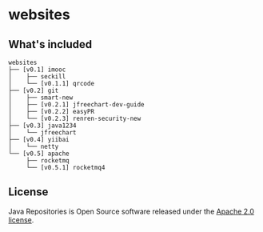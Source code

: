 # websites

## What's included
```
websites
├── [v0.1] imooc
│    ├── seckill
│    └── [v0.1.1] qrcode
├── [v0.2] git
│    ├── smart-new
│    ├── [v0.2.1] jfreechart-dev-guide
│    ├── [v0.2.2] easyPR
│    └── [v0.2.3] renren-security-new
├── [v0.3] java1234
│    └── jfreechart
├── [v0.4] yiibai
│    └── netty
└── [v0.5] apache
     ├── rocketmq
     └── [v0.5.1] rocketmq4
```

## License
Java Repositories is Open Source software released under the [Apache 2.0 license](http://www.apache.org/licenses/LICENSE-2.0.html).